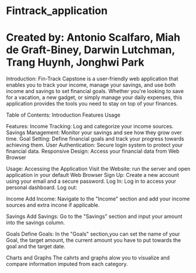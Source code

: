 ﻿# Fintrack_application
# Created by: Antonio Scalfaro, Miah de Graft-Biney, Darwin Lutchman, Trang Huynh, Jonghwi Park

Introduction:
Fin-Track Capstone is a user-friendly web application that enables you to track your income, manage your savings,
and use both income and savings to set financial goals. Whether you're looking to save for a vacation, a new gadget, or simply manage your daily 
expenses, this application provides the tools you need to stay on top of your finances.

Table of Contents:
Introduction
Features
Usage

Features:
Income Tracking: Log and categorize your income sources.
Savings Management: Monitor your savings and see how they grow over time.
Goal Setting: Define financial goals and track your progress towards achieving them.
User Authentication: Secure login system to protect your financial data.
Responsive Design: Access your financial data from Web Browser 

Usage:
Accessing the Application
Visit the Website: run the server and open application in your default Web Browser 
Sign Up: Create a new account using your email and a secure password.
Log In: Log in to access your personal dashboard.
Log out:


Income
Add Income: Navigate to the "Income" section and add your income sources and extra incone if applicable.

Savings
Add Savings: Go to the "Savings" section and input your amount into the savings column.

Goals
Define Goals: In the "Goals" section,you can set the name of your Goal, the target amount, the current
amount you have to put towards the goal and the target date.

Charts and Graphs
The cahrts and graphs alow you to visualize and compare information imputed from each category. 
